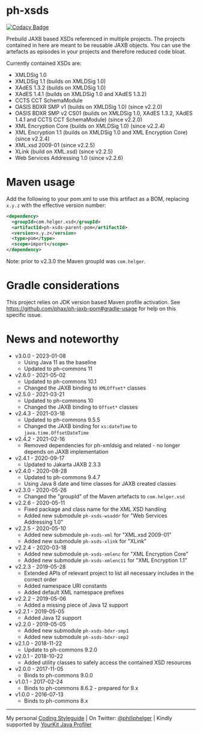 # ph-xsds

[![Codacy Badge](https://api.codacy.com/project/badge/Grade/8f026db5f326450e8f1726f1160a9085)](https://www.codacy.com/app/philip/ph-xsds?utm_source=github.com&utm_medium=referral&utm_content=phax/ph-xsds&utm_campaign=badger)

Prebuild JAXB based XSDs referenced in multiple projects.
The projects contained in here are meant to be reusable JAXB objects.
You can use the artefacts as episodes in your projects and therefore reduced code bloat.

Currently contained XSDs are:
* XMLDSig 1.0
* XMLDSig 1.1 (builds on XMLDSig 1.0)
* XAdES 1.3.2 (builds on XMLDSig 1.0) 
* XAdES 1.4.1 (builds on XMLDSig 1.0 and XAdES 1.3.2)
* CCTS CCT SchemaModule
* OASIS BDXR SMP v1 (builds on XMLDSig 1.0) (since v2.2.0)
* OASIS BDXR SMP v2 CS01 (builds on XMLDSig 1.0, XAdES 1.3.2, XAdES 1.4.1 and CCTS CCT SchemaModule) (since v2.2.0)
* XML Encryption Core (builds on XMLDSig 1.0) (since v2.2.4)
* XML Encryption 1.1 (builds on XMLDSig 1.0 and XML Encryption Core) (since v2.2.4)
* XML.xsd 2009-01 (since v2.2.5)
* XLink (build on XML.xsd) (since v2.2.5)
* Web Services Addressing 1.0 (since v2.2.6)

# Maven usage

Add the following to your pom.xml to use this artifact as a BOM, replacing `x.y.z` with the effective version number:

```xml
<dependency>
  <groupId>com.helger.xsd</groupId>
  <artifactId>ph-xsds-parent-pom</artifactId>
  <version>x.y.z</version>
  <type>pom</type>
  <scope>import</scope>
</dependency>
```

Note: prior to v2.3.0 the Maven groupId was `com.helger`.


# Gradle considerations

This project relies on JDK version based Maven profile activation.
See https://github.com/phax/ph-jaxb-pom#gradle-usage for help on this specific issue. 

# News and noteworthy

* v3.0.0 - 2023-01-08
    * Using Java 11 as the baseline
    * Updated to ph-commons 11
* v2.6.0 - 2021-05-02
    * Updated to ph-commons 10.1
    * Changed the JAXB binding to `XMLOffset*` classes
* v2.5.0 - 2021-03-21
    * Updated to ph-commons 10
    * Changed the JAXB binding to `Offset*` classes
* v2.4.3 - 2021-03-18
    * Updated to ph-commons 9.5.5
    * Changed the JAXB binding for `xs:dateTime` to `java.time.OffsetDateTime`
* v2.4.2 - 2021-02-16
    * Removed dependencies for ph-xmldsig and related - no longer depends on JAXB implementation
* v2.4.1 - 2020-09-17
    * Updated to Jakarta JAXB 2.3.3
* v2.4.0 - 2020-08-28
    * Updated to ph-commons 9.4.7
    * Using Java 8 date and time classes for JAXB created classes
* v2.3.0 - 2020-05-26
    * Changed the "groupId" of the Maven artefacts to `com.helger.xsd`
* v2.2.6 - 2020-05-11
    * Fixed package and class name for the XML XSD handling
    * Added new submodule `ph-xsds-wsaddr` for "Web Services Addressing 1.0"
* v2.2.5 - 2020-05-10
    * Added new submodule `ph-xsds-xml` for "XML.xsd 2009-01"
    * Added new submodule `ph-xsds-xlink` for "XLink"
* v2.2.4 - 2020-03-18
    * Added new submodule `ph-xsds-xmlenc` for "XML Encryption Core"
    * Added new submodule `ph-xsds-xmlenc11` for "XML Encryption 1.1"
* v2.2.3 - 2019-05-28
    * Extended APIs of relevant project to list all necessary includes in the correct order
    * Added namespace URI constants
    * Added default XML namespace prefixes 
* v2.2.2 - 2019-05-06
    * Added a missing piece of Java 12 support
* v2.2.1 - 2019-05-05
    * Added Java 12 support
* v2.2.0 - 2019-05-05
    * Added new submodule `ph-xsds-bdxr-smp1`
    * Added new submodule `ph-xsds-bdxr-smp2`
* v2.1.0 - 2018-11-22
    * Update to ph-commons 9.2.0
* v2.0.1 - 2018-10-22
    * Added utility classes to safely access the contained XSD resources
* v2.0.0 - 2017-11-05
    * Binds to ph-commons 9.0.0
* v1.0.1 - 2017-02-24
    * Binds to ph-commons 8.6.2 - prepared for 9.x
* v1.0.0 - 2016-07-13
    * Binds to ph-commons 8.x

---

My personal [Coding Styleguide](https://github.com/phax/meta/blob/master/CodingStyleguide.md) |
On Twitter: <a href="https://twitter.com/philiphelger">@philiphelger</a> |
Kindly supported by [YourKit Java Profiler](https://www.yourkit.com)